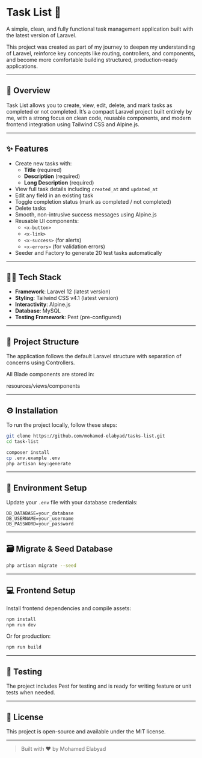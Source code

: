 # Task List 📝

A simple, clean, and fully functional task management application built with the latest version of Laravel.

This project was created as part of my journey to deepen my understanding of Laravel, reinforce key concepts like routing, controllers, and components, and become more comfortable building structured, production-ready applications.

---

## 🚀 Overview

Task List allows you to create, view, edit, delete, and mark tasks as completed or not completed. It’s a compact Laravel project built entirely by me, with a strong focus on clean code, reusable components, and modern frontend integration using Tailwind CSS and Alpine.js.

---

## ✨ Features

- Create new tasks with:
  - **Title** (required)
  - **Description** (required)
  - **Long Description** (required)
- View full task details including `created_at` and `updated_at`
- Edit any field in an existing task
- Toggle completion status (mark as completed / not completed)
- Delete tasks
- Smooth, non-intrusive success messages using Alpine.js
- Reusable UI components:
  - `<x-button>`
  - `<x-link>`
  - `<x-success>` (for alerts)
  - `<x-errors>` (for validation errors)
- Seeder and Factory to generate 20 test tasks automatically

---

## 🧑‍💻 Tech Stack

- **Framework**: Laravel 12 (latest version)
- **Styling**: Tailwind CSS v4.1 (latest version)
- **Interactivity**: Alpine.js
- **Database**: MySQL
- **Testing Framework**: Pest (pre-configured)

---

## 📁 Project Structure

The application follows the default Laravel structure with separation of concerns using Controllers.

All Blade components are stored in:

resources/views/components


---

## ⚙️ Installation

To run the project locally, follow these steps:

```bash
git clone https://github.com/mohamed-elabyad/tasks-list.git
cd task-list

composer install
cp .env.example .env
php artisan key:generate
```

---

## 🔧 Environment Setup

Update your `.env` file with your database credentials:
```
DB_DATABASE=your_database
DB_USERNAME=your_username
DB_PASSWORD=your_password
```

---

## 🗃️ Migrate & Seed Database

```bash
php artisan migrate --seed
```

---

## 💻 Frontend Setup

Install frontend dependencies and compile assets:

```bash
npm install
npm run dev
```

Or for production:

```bash
npm run build
```

---

## 🧪 Testing

The project includes Pest for testing and is ready for writing feature or unit tests when needed.

---

## 📝 License

This project is open-source and available under the MIT license.

---

> Built with ❤️ by Mohamed Elabyad
